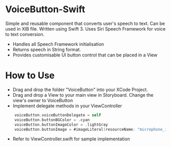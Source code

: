 # VoiceButton-Swift

Simple and reusable component that converts user's speech to text. Can be used in XIB file. Written using Swift 3. Uses Siri Speech Framework for voice to text conversion.

  - Handles all Speech Framework initialisation
  - Returns speech in String format.
  - Provides customisable UI button control that can be placed in a View  

# How to Use

  - Drag and drop the folder "VoiceButton" into your XCode Project.
  - Drag and drop a View to your main view in Storyboard. Change the view's owner to VoiceButton
  - Implement delegate methods in your ViewController

```swift
    voiceButton.voiceButtonDelegate = self
    voiceButton.buttonBGColor = .cyan
    voiceButton.buttonImageColor = .lightGray
    voiceButton.buttonImage = #imageLiteral(resourceName: "microphone_icon")
```

  - Refer to ViewController.swift for sample implementation
